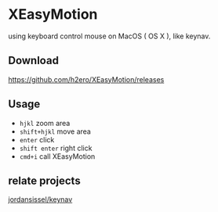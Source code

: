 # XEasyMotion
using keyboard control mouse on MacOS ( OS X ), like keynav.

## Download
https://github.com/h2ero/XEasyMotion/releases

## Usage

* `hjkl` zoom area
* `shift+hjkl` move area
* `enter` click
* `shift enter` right click
* `cmd+i` call XEasyMotion

## relate projects

[jordansissel/keynav](https://github.com/jordansissel/keynav)
